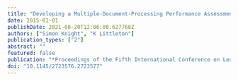 ```yaml
---
title: "Developing a Multiple-Document-Processing Performance Assessment for Epistemic Literacy"
date: 2015-01-01
publishDate: 2021-08-20T12:06:00.627768Z
authors: ["Simon Knight", "K Littleton"]
publication_types: ["2"]
abstract: ""
featured: false
publication: "*Proceedings of the Fifth International Conference on Learning Analytics And łdots*"
doi: "10.1145/2723576.2723577"
---
```


